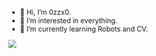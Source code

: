 - 👋 Hi, I’m 0zzx0.
- 👀 I’m interested in everything.
- 🌱 I’m currently learning Robots and CV.

<!--- 
![](https://github-readme-stats.vercel.app/api?username=0zzx0&show_icons=true&theme=tokyonight&count_private=true)
--->

![](https://github-readme-stats.vercel.app/api/top-langs/?username=0zzx0&theme=tokyonight&layout=compact)


<!---
0zzx0/0zzx0 is a ✨ special ✨ repository because its `README.md` (this file) appears on your GitHub profile.
You can click the Preview link to take a look at your changes.
--->
